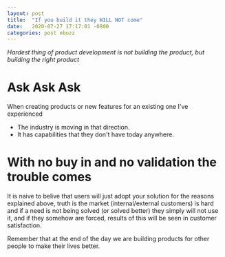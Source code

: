 ```yaml
---
layout: post
title:  "If you build it they WILL NOT come"
date:   2020-07-27 17:17:01 -0800
categories: post ebuzz
---
```


_Hardest thing of product development is not building the product, but building the right product_ 

# Ask Ask Ask

When creating products or new features for an existing one I've experienced

* The industry is moving in that direction. 
* It has capabilities that they don't have today anywhere.

# With no buy in and no validation the trouble comes

It is naive to belive that users will just adopt your solution for the reasons explained above, truth is the market (internal/external customers) is hard and if a need is not being solved (or solved better) they simply will not use it, and if they somehow are forced, results of this will be seen in customer satisfaction.

Remember that at the end of the day we are building products for other people to make their lives better.



